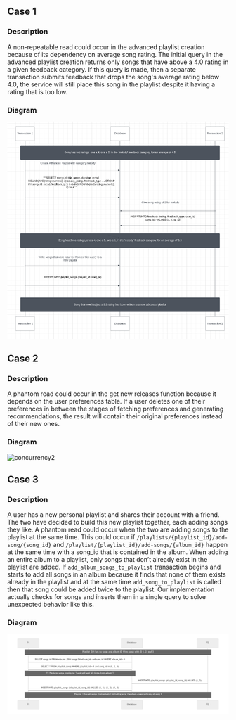 ## Case 1
### Description
A non-repeatable read could occur in the advanced playlist creation because of its dependency on average song rating.
The initial query in the advanced playlist creation returns only songs that have above a 4.0 rating in a given feedback category. If this query is made,
then a separate transaction submits feedback that drops the song's average rating below 4.0, the service will still place this song in the playlist
despite it having a rating that is too low.
### Diagram
![img.png](concurrency1.png)
## Case 2
### Description
A phantom read could occur in the get new releases function because it depends on the user preferences table. If a user deletes one of their preferences in between the stages of fetching preferences and generating recommendations, the result will contain their original preferences instead of their new ones.
### Diagram
<img width="1184" alt="concurrency2" src="https://github.com/gibsonhooper25/Harmony-API/assets/113931989/d12f8b01-8277-4821-abea-3dd3ebd2bfc3">

## Case 3
### Description
A user has a new personal playlist and shares their account with a friend. The two have decided to build this new playlist together, each adding songs they like. A phantom read could occur when the two are adding songs to the playlist at the same time. This could occur if `/playlists/{playlist_id}/add-song/{song_id}` and `/playlist/{playlist_id}/add-songs/{album_id}` happen at the same time with a song_id that is contained in the album. When adding an entire album to a playlist, only songs that don’t already exist in the playlist are added. If `add_album_songs_to_playlist` transaction begins and starts to add all songs in an album because it finds that none of them exists already in the playlist and at the same time `add_song_to_playlist` is called then that song could be added twice to the playlist. Our implementation actually checks for songs and inserts them in a single query to solve unexpected behavior like this.
### Diagram
![img.png](concurrency3.png)
